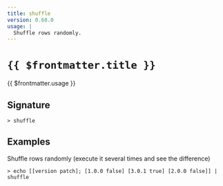 ```yaml
---
title: shuffle
version: 0.68.0
usage: |
  Shuffle rows randomly.
---
```


# <code>{{ $frontmatter.title }}</code>

<div style='white-space: pre-wrap;'>{{ $frontmatter.usage }}</div>

## Signature

```> shuffle ```

## Examples

Shuffle rows randomly (execute it several times and see the difference)
```shell
> echo [[version patch]; [1.0.0 false] [3.0.1 true] [2.0.0 false]] | shuffle
```
